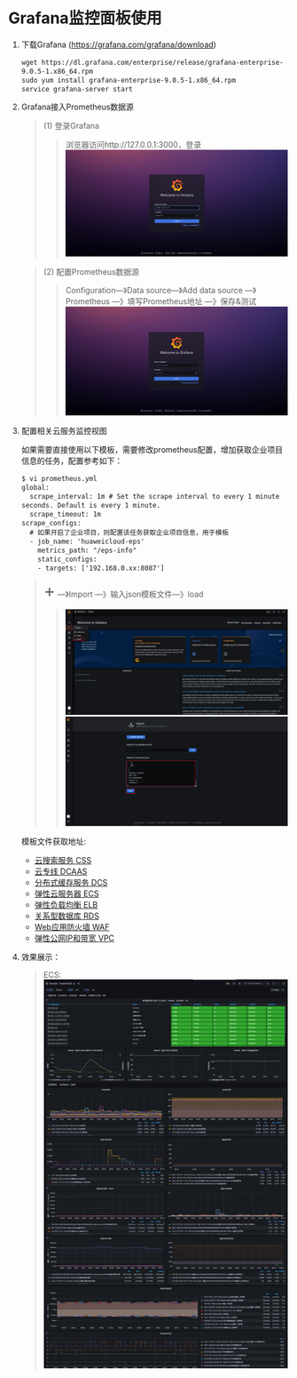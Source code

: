 # Grafana监控面板使用
1. 下载Grafana (https://grafana.com/grafana/download)
   ```
   wget https://dl.grafana.com/enterprise/release/grafana-enterprise-9.0.5-1.x86_64.rpm
   sudo yum install grafana-enterprise-9.0.5-1.x86_64.rpm
   service grafana-server start
   ```
2. Grafana接入Prometheus数据源
   >(1) 登录Grafana
   >> 浏览器访问http://127.0.0.1:3000，登录
   >> ![load.png](pic/login.jpg)
   
   >(2) 配置Prometheus数据源
   >> Configuration—》Data source—》Add data source —》Prometheus —》填写Prometheus地址 —》保存&测试
   >> ![config_prometheus.gif](pic/config_prometheus.gif)
3. 配置相关云服务监控视图

   如果需要直接使用以下模板，需要修改prometheus配置，增加获取企业项目信息的任务，配置参考如下：
   ```
   $ vi prometheus.yml
   global:
     scrape_interval: 1m # Set the scrape interval to every 1 minute seconds. Default is every 1 minute.
     scrape_timeout: 1m
   scrape_configs:
     # 如果开启了企业项目，则配置该任务获取企业项目信息，用于模板
     - job_name: 'huaweicloud-eps'
       metrics_path: "/eps-info"
       static_configs:
       - targets: ['192.168.0.xx:8087']
   ```
   ><font size=6>+</font> —》Import —》输入json模板文件—》load
   >> ![import.png](pic/import.jpg)
   >> ![img.png](pic/load.jpg)
   
   模板文件获取地址: 
   + [云搜索服务 CSS](templates/css(es)_dashboard_template.json)
   + [云专线 DCAAS](templates/dcaas_dashboard_template.json)
   + [分布式缓存服务 DCS](templates/dcs_dashboard_template.json)
   + [弹性云服务器 ECS](templates/ecs_dashboard_template.json)
   + [弹性负载均衡 ELB](templates/elb_dashboard_template.json)
   + [关系型数据库 RDS](templates/rds_dashboard_template.json)
   + [Web应用防火墙 WAF](templates/waf_dashboard_template.json)
   + [弹性公网IP和带宽 VPC](templates/vpc_dashboard_template.json)
4. 效果展示：
   >ECS:
   > ![img.png](pic/ecs.jpg)
   